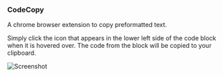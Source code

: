 ### CodeCopy
A chrome browser extension to copy preformatted text.

Simply click the icon that appears in the lower left side of the code block when it is hovered over. The code from the block will be copied to your clipboard.

![Screenshot](https://github.com/JakeIwen/code-copy/blob/master/img/screencap.png)
